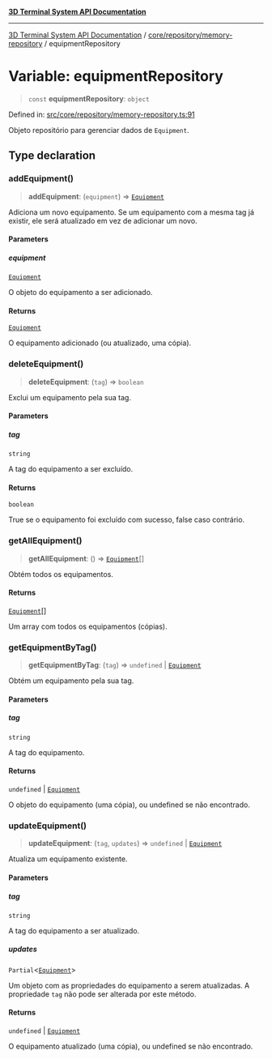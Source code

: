 [**3D Terminal System API Documentation**](../../../../README.md)

***

[3D Terminal System API Documentation](../../../../README.md) / [core/repository/memory-repository](../README.md) / equipmentRepository

# Variable: equipmentRepository

> `const` **equipmentRepository**: `object`

Defined in: [src/core/repository/memory-repository.ts:91](https://github.com/Dicommunitas/ThreeJS_Terminal_3D/blob/20cf40967bd739fbee6d804c3e821483cc482c65/src/core/repository/memory-repository.ts#L91)

Objeto repositório para gerenciar dados de `Equipment`.

## Type declaration

### addEquipment()

> **addEquipment**: (`equipment`) => [`Equipment`](../../../../lib/types/interfaces/Equipment.md)

Adiciona um novo equipamento. Se um equipamento com a mesma tag já existir,
ele será atualizado em vez de adicionar um novo.

#### Parameters

##### equipment

[`Equipment`](../../../../lib/types/interfaces/Equipment.md)

O objeto do equipamento a ser adicionado.

#### Returns

[`Equipment`](../../../../lib/types/interfaces/Equipment.md)

O equipamento adicionado (ou atualizado, uma cópia).

### deleteEquipment()

> **deleteEquipment**: (`tag`) => `boolean`

Exclui um equipamento pela sua tag.

#### Parameters

##### tag

`string`

A tag do equipamento a ser excluído.

#### Returns

`boolean`

True se o equipamento foi excluído com sucesso, false caso contrário.

### getAllEquipment()

> **getAllEquipment**: () => [`Equipment`](../../../../lib/types/interfaces/Equipment.md)[]

Obtém todos os equipamentos.

#### Returns

[`Equipment`](../../../../lib/types/interfaces/Equipment.md)[]

Um array com todos os equipamentos (cópias).

### getEquipmentByTag()

> **getEquipmentByTag**: (`tag`) => `undefined` \| [`Equipment`](../../../../lib/types/interfaces/Equipment.md)

Obtém um equipamento pela sua tag.

#### Parameters

##### tag

`string`

A tag do equipamento.

#### Returns

`undefined` \| [`Equipment`](../../../../lib/types/interfaces/Equipment.md)

O objeto do equipamento (uma cópia), ou undefined se não encontrado.

### updateEquipment()

> **updateEquipment**: (`tag`, `updates`) => `undefined` \| [`Equipment`](../../../../lib/types/interfaces/Equipment.md)

Atualiza um equipamento existente.

#### Parameters

##### tag

`string`

A tag do equipamento a ser atualizado.

##### updates

`Partial`\<[`Equipment`](../../../../lib/types/interfaces/Equipment.md)\>

Um objeto com as propriedades do equipamento a serem atualizadas.
                                     A propriedade `tag` não pode ser alterada por este método.

#### Returns

`undefined` \| [`Equipment`](../../../../lib/types/interfaces/Equipment.md)

O equipamento atualizado (uma cópia), ou undefined se não encontrado.
